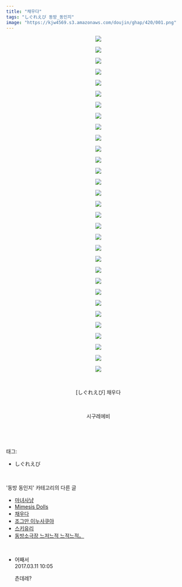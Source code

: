 ```yaml
---
title: "채우다"
tags: "しぐれえび 동방_동인지"
image: "https://kjw4569.s3.amazonaws.com/doujin/ghap/420/001.png"
---
```

<div class="article">
<p style="text-align: center; clear: none; float: none;"><img src="{{ site.imgserver3 }}/ghap/420/001.png"/></p>
<p style="text-align: center; clear: none; float: none;"><img src="{{ site.imgserver3 }}/ghap/420/002.png"/></p>
<p style="text-align: center; clear: none; float: none;"><img src="{{ site.imgserver3 }}/ghap/420/003.png"/></p>
<p style="text-align: center; clear: none; float: none;"><img src="{{ site.imgserver3 }}/ghap/420/004.png"/></p>
<p style="text-align: center; clear: none; float: none;"><img src="{{ site.imgserver3 }}/ghap/420/005.png"/></p>
<p style="text-align: center; clear: none; float: none;"><img src="{{ site.imgserver3 }}/ghap/420/006.png"/></p>
<p style="text-align: center; clear: none; float: none;"><img src="{{ site.imgserver3 }}/ghap/420/007.png"/></p>
<p style="text-align: center; clear: none; float: none;"><img src="{{ site.imgserver3 }}/ghap/420/008.png"/></p>
<p style="text-align: center; clear: none; float: none;"><img src="{{ site.imgserver3 }}/ghap/420/009.png"/></p>
<p style="text-align: center; clear: none; float: none;"><img src="{{ site.imgserver3 }}/ghap/420/010.png"/></p>
<p style="text-align: center; clear: none; float: none;"><img src="{{ site.imgserver3 }}/ghap/420/011.png"/></p>
<p style="text-align: center; clear: none; float: none;"><img src="{{ site.imgserver3 }}/ghap/420/012.png"/></p>
<p style="text-align: center; clear: none; float: none;"><img src="{{ site.imgserver3 }}/ghap/420/013.png"/></p>
<p style="text-align: center; clear: none; float: none;"><img src="{{ site.imgserver3 }}/ghap/420/014.png"/></p>
<p style="text-align: center; clear: none; float: none;"><img src="{{ site.imgserver3 }}/ghap/420/015.png"/></p>
<p style="text-align: center; clear: none; float: none;"><img src="{{ site.imgserver3 }}/ghap/420/016.png"/></p>
<p style="text-align: center; clear: none; float: none;"><img src="{{ site.imgserver3 }}/ghap/420/017.png"/></p>
<p style="text-align: center; clear: none; float: none;"><img src="{{ site.imgserver3 }}/ghap/420/018.png"/></p>
<p style="text-align: center; clear: none; float: none;"><img src="{{ site.imgserver3 }}/ghap/420/019.png"/></p>
<p style="text-align: center; clear: none; float: none;"><img src="{{ site.imgserver3 }}/ghap/420/020.png"/></p>
<p style="text-align: center; clear: none; float: none;"><img src="{{ site.imgserver3 }}/ghap/420/021.png"/></p>
<p style="text-align: center; clear: none; float: none;"><img src="{{ site.imgserver3 }}/ghap/420/022.png"/></p>
<p style="text-align: center; clear: none; float: none;"><img src="{{ site.imgserver3 }}/ghap/420/023.png"/></p>
<p style="text-align: center; clear: none; float: none;"><img src="{{ site.imgserver3 }}/ghap/420/024.png"/></p>
<p style="text-align: center; clear: none; float: none;"><img src="{{ site.imgserver3 }}/ghap/420/025.png"/></p>
<p style="text-align: center; clear: none; float: none;"><img src="{{ site.imgserver3 }}/ghap/420/026.png"/></p>
<p style="text-align: center; clear: none; float: none;"><img src="{{ site.imgserver3 }}/ghap/420/027.png"/></p>
<p style="text-align: center; clear: none; float: none;"><img src="{{ site.imgserver3 }}/ghap/420/028.png"/></p>
<p style="text-align: center; clear: none; float: none;"><img src="{{ site.imgserver3 }}/ghap/420/029.png"/></p>
<p style="text-align: center; clear: none; float: none;"><img src="{{ site.imgserver3 }}/ghap/420/030.png"/></p>
<p style="text-align: center; clear: none; float: none;"><img src="{{ site.imgserver3 }}/ghap/420/031.png"/></p>
<p style="text-align: center; clear: none; float: none;"><br/></p>
<p style="text-align: center; clear: none; float: none;">[しぐれえび] 채우다</p>
<p style="text-align: center; clear: none; float: none;"><br/></p>
<p style="text-align: center; clear: none; float: none;">시구레에비</p>
<p><br/></p>
</div><br/>
<div class="tagTrail">
<p>태그: </p>
<ul>
<li>しぐれえび</li>
</ul>
</div><br/>
<div class="another">
<p>'동방 동인지' 카테고리의 다른 글</p>
<ul>
<li><a href="/ghap_422">마녀사냥</a></li>
<li><a href="/ghap_421">Mimesis Dolls</a></li>
<li><a href="/ghap_420">채우다</a></li>
<li><a href="/ghap_418">조그만 이누사쿠야</a></li>
<li><a href="/ghap_417">스키유리</a></li>
<li><a href="/ghap_416">동방소극장 느저느적 느적느적。</a></li>
</ul>
</div><br/>
<div class="cb_module cb_fluid">
<div class="cb_wrt cb_profile">
<div class="comment">
<ul>
<li class="cb_thumb_off" id="comment14936494">
<div class="cb_comment_area">
<div class="cb_info_area">
<div class="cb_section">
<span class="cb_nick_name">어째서</span>
</div>
<div class="cb_section">
<span class="cb_date">2017.03.11 10:05 </span>
</div>
</div>
<div class="cb_dsc_comment">
<p class="cb_dsc">
											츤데레?
										</p>
</div>
</div></li>
</ul>
</div>
</div><!-- commentList close -->
</div><br/>
